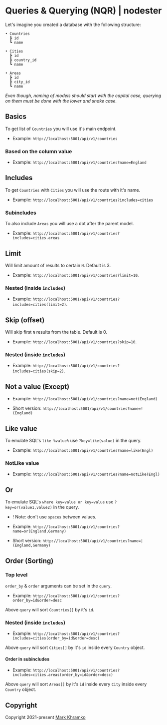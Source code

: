 # Queries & Querying (NQR) | nodester

Let's imagine you created a database with the following structure:

```
• Countries
  ┣ id
  ┗ name

• Cities
  ┣ id
  ┣ country_id
  ┗ name

• Areas
  ┣ id
  ┣ city_id
  ┗ name
```

_Even though, naming of models should start with the capital case, querying on them must be done with the lower and snake case._

## Basics

To get list of `Countries` you will use it's main endpoint.

* Example:
`http://localhost:5001/api/v1/countries`

### Based on the column value

* Example:
`http://localhost:5001/api/v1/countries?name=England`



## Includes

To get `Countries` with `Cities` you will use the route with it's name.

* Example:
`http://localhost:5001/api/v1/countries?includes=cities`

### Subincludes
To also include `Areas` you will use a dot after the parent model.

* Example:
`http://localhost:5001/api/v1/countries?includes=cities.areas`



## Limit
Will limit amount of results to certain `N`. Default is 3.

* Example:
`http://localhost:5001/api/v1/countries?limit=10`.

### Nested (inside `includes`)
* Example:
`http://localhost:5001/api/v1/countries?includes=cities(limit=2)`.



## Skip (offset)
Will skip first `N` results from the table. Default is 0.

* Example:
`http://localhost:5001/api/v1/countries?skip=10`.

### Nested (inside `includes`)
* Example:
`http://localhost:5001/api/v1/countries?includes=cities(skip=2)`.



## Not a value (Except)

* Example:
`http://localhost:5001/api/v1/countries?name=not(England)`

* Short version:
`http://localhost:5001/api/v1/countries?name=!(England)`



## Like value

To emulate SQL's `like %value%` use `?key=like(value)` in the query.

* Example:
`http://localhost:5001/api/v1/countries?name=like(Engl)`


### NotLike value

* Example:
`http://localhost:5001/api/v1/countries?name=notLike(Engl)`



## Or

To emulate SQL's `where key=value or key=value` use `?key=or(value1,value2)` in the query.
* ! Note: don't use `spaces` between values.

* Example:
`http://localhost:5001/api/v1/countries?name=or(England,Germany)`
* Short version:
`http://localhost:5001/api/v1/countries?name=|(England,Germany)`



## Order (Sorting)

### Top level

`order_by` & `order` arguments can be set in the `query`.

* Example:
`http://localhost:5001/api/v1/countries?order_by=id&order=desc`

Above `query` will sort `Countries[]` by it's `id`.


### Nested (inside `includes`)

* Example:
`http://localhost:5001/api/v1/countries?includes=cities(order_by=id&order=desc)`

Above `query` will sort `Cities[]` by it's `id` inside every `Country` object.


#### Order in subincludes

* Example:
`http://localhost:5001/api/v1/countries?includes=cities.areas(order_by=id&order=desc)`

Above `query` will sort `Areas[]` by it's `id` inside every `City` inside every `Country` object.


## Copyright
Copyright 2021-present [Mark Khramko](https://github.com/MarkKhramko)
